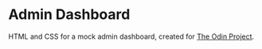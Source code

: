 # Admin Dashboard

HTML and CSS for a mock admin dashboard, created for [The Odin Project](https://www.theodinproject.com/lessons/node-path-intermediate-html-and-css-admin-dashboard).

